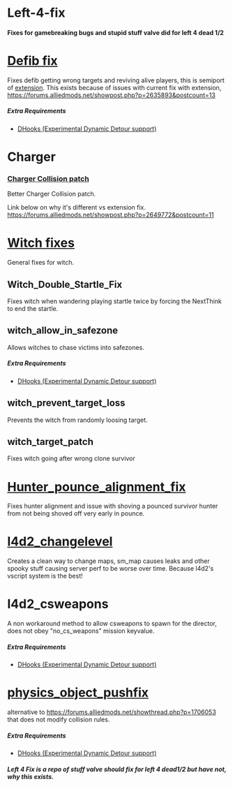 # Left-4-fix

#### Fixes for gamebreaking bugs and stupid stuff valve did for left 4 dead 1/2


# [Defib fix](https://forums.alliedmods.net/showthread.php?t=315483)
Fixes defib getting wrong targets and reviving alive players, this is semiport of [extension](https://github.com/Satanic-Spirit/defib-fix).
This exists because of issues with current fix with extension, https://forums.alliedmods.net/showpost.php?p=2635893&postcount=13
 ##### Extra Requirements

 - [DHooks (Experimental Dynamic Detour support)](https://forums.alliedmods.net/showthread.php?p=2588686#post2588686)

# Charger
### [Charger Collision patch](https://forums.alliedmods.net/showthread.php?t=315482)
Better Charger Collision patch.

Link below on why it's different vs extension fix.
https://forums.alliedmods.net/showpost.php?p=2649772&postcount=11

# [Witch fixes](https://forums.alliedmods.net/showthread.php?p=2647014)
General fixes for witch.
 
 ## Witch_Double_Startle_Fix
 Fixes witch when wandering playing startle twice by forcing the NextThink to end the startle.
 
 ## witch_allow_in_safezone
 Allows witches to chase victims into safezones.
 ##### Extra Requirements

 - [DHooks (Experimental Dynamic Detour support)](https://forums.alliedmods.net/showthread.php?p=2588686#post2588686)

## witch_prevent_target_loss

Prevents the witch from randomly loosing target.

## witch_target_patch

Fixes witch going after wrong clone survivor

# [Hunter_pounce_alignment_fix](https://forums.alliedmods.net/showthread.php?p=2711955#)
Fixes hunter alignment and issue with shoving a pounced survivor hunter from not being shoved off very early in pounce.

# [l4d2_changelevel](https://forums.alliedmods.net/showthread.php?p=2669850)

Creates a clean way to change maps, sm_map causes leaks and other spooky stuff causing server perf to be worse over time.
Because l4d2's vscript system is the best!

# l4d2_csweapons

A non workaround method to allow csweapons to spawn for the director, does not obey "no_cs_weapons" mission keyvalue.
 ##### Extra Requirements

 - [DHooks (Experimental Dynamic Detour support)](https://forums.alliedmods.net/showthread.php?p=2588686#post2588686)
 
 # [physics_object_pushfix](https://forums.alliedmods.net/showthread.php?p=2705656#post2705656)

alternative to https://forums.alliedmods.net/showthread.php?p=1706053 that does not modify collision rules.
 ##### Extra Requirements

 - [DHooks (Experimental Dynamic Detour support)](https://forums.alliedmods.net/showthread.php?p=2588686#post2588686)

##### Left 4 Fix is a repo of stuff valve should fix for left 4 dead1/2 but have not, why this exists.